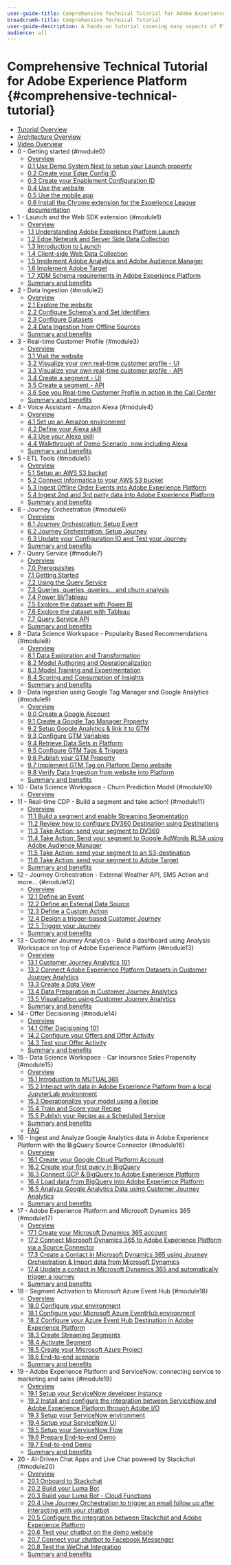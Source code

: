 ```yaml
---
user-guide-title: Comprehensive Technical Tutorial for Adobe Experience Platform
breadcrumb-title: Comprehensive Technical Tutorial
user-guide-description: A hands-on tutorial covering many aspects of Platform, including connections to third-party systems.
audience: all
---
```


# Comprehensive Technical Tutorial for Adobe Experience Platform {#comprehensive-technical-tutorial}

+ [Tutorial Overview](/help/tutorial-comprehensive-technical/overview.md)
+ [Architecture Overview](/help/tutorial-comprehensive-technical/architecture.md)
+ [Video Overview](/help/tutorial-comprehensive-technical/videos.md)
+ 0 - Getting started {#module0}
  + [Overview](/help/tutorial-comprehensive-technical/modules/module0/getting-started.md)
  + [0.1 Use Demo System Next to setup your Launch property](/help/tutorial-comprehensive-technical/modules/module0/ex1.md)
  + [0.2 Create your Edge Config ID](/help/tutorial-comprehensive-technical/modules/module0/ex2.md)
  + [0.3 Create your Enablement Configuration ID](/help/tutorial-comprehensive-technical/modules/module0/ex3.md)
  + [0.4 Use the website](/help/tutorial-comprehensive-technical/modules/module0/ex4.md)
  + [0.5 Use the mobile app](/help/tutorial-comprehensive-technical/modules/module0/ex5.md)
  + [0.6 Install the Chrome extension for the Experience League documentation](/help/tutorial-comprehensive-technical/modules/module0/ex6.md)
+ 1 - Launch and the Web SDK extension {#module1}
  + [Overview](/help/tutorial-comprehensive-technical/modules/module1/data-ingestion-launch-web-sdk.md)
  + [1.1 Understanding Adobe Experience Platform Launch](/help/tutorial-comprehensive-technical/modules/module1/ex1.md)
  + [1.2 Edge Network and Server Side Data Collection](/help/tutorial-comprehensive-technical/modules/module1/ex2.md)
  + [1.3 Introduction to Launch](/help/tutorial-comprehensive-technical/modules/module1/ex3.md)
  + [1.4 Client-side Web Data Collection](/help/tutorial-comprehensive-technical/modules/module1/ex4.md)
  + [1.5 Implement Adobe Analytics and Adobe Audience Manager](/help/tutorial-comprehensive-technical/modules/module1/ex5.md)
  + [1.6 Implement Adobe Target](/help/tutorial-comprehensive-technical/modules/module1/ex6.md)
  + [1.7 XDM Schema requirements in Adobe Experience Platform](/help/tutorial-comprehensive-technical/modules/module1/ex7.md)
  + [Summary and benefits](/help/tutorial-comprehensive-technical/modules/module1/summary.md)
+ 2 - Data Ingestion {#module2}
  + [Overview](/help/tutorial-comprehensive-technical/modules/module2/data-ingestion.md)
  + [2.1 Explore the website](/help/tutorial-comprehensive-technical/modules/module2/ex1.md)
  + [2.2 Configure Schema's and Set Identifiers](/help/tutorial-comprehensive-technical/modules/module2/ex2.md)
  + [2.3 Configure Datasets](/help/tutorial-comprehensive-technical/modules/module2/ex3.md)
  + [2.4 Data Ingestion from Offline Sources](/help/tutorial-comprehensive-technical/modules/module2/ex4.md)
  + [Summary and benefits](/help/tutorial-comprehensive-technical/modules/module2/summary.md)
+ 3 - Real-time Customer Profile {#module3}
  + [Overview](/help/tutorial-comprehensive-technical/modules/module3/real-time-customer-profile.md)
  + [3.1 Visit the website](/help/tutorial-comprehensive-technical/modules/module3/ex1.md)
  + [3.2 Visualize your own real-time customer profile - UI](/help/tutorial-comprehensive-technical/modules/module3/ex2.md)
  + [3.3 Visualize your own real-time customer profile - API](/help/tutorial-comprehensive-technical/modules/module3/ex3.md)
  + [3.4 Create a segment - UI](/help/tutorial-comprehensive-technical/modules/module3/ex4.md)
  + [3.5 Create a segment - API](/help/tutorial-comprehensive-technical/modules/module3/ex5.md)
  + [3.6 See you Real-time Customer Profile in action in the Call Center](/help/tutorial-comprehensive-technical/modules/module3/ex6.md)
  + [Summary and benefits](/help/tutorial-comprehensive-technical/modules/module3/summary.md)
+ 4 - Voice Assistant - Amazon Alexa {#module4}
  + [Overview](/help/tutorial-comprehensive-technical/modules/module4/data-ingestion-amazon-alexa.md)
  + [4.1 Set up an Amazon environment](/help/tutorial-comprehensive-technical/modules/module4/ex1.md)
  + [4.2 Define your Alexa skill](/help/tutorial-comprehensive-technical/modules/module4/ex2.md)
  + [4.3 Use your Alexa skill](/help/tutorial-comprehensive-technical/modules/module4/ex3.md)
  + [4.4 Walkthrough of Demo Scenario, now including Alexa](/help/tutorial-comprehensive-technical/modules/module4/ex4.md)
  + [Summary and benefits](/help/tutorial-comprehensive-technical/modules/module4/summary.md)
+ 5 - ETL Tools {#module5}
  + [Overview](/help/tutorial-comprehensive-technical/modules/module5/data-ingestion-informatica-etl.md)
  + [5.1 Setup an AWS S3 bucket](/help/tutorial-comprehensive-technical/modules/module5/ex1.md)
  + [5.2 Connect Informatica to your AWS S3 bucket](/help/tutorial-comprehensive-technical/modules/module5/ex2.md)
  + [5.3 Ingest Offline Order Events into Adobe Experience Platform](/help/tutorial-comprehensive-technical/modules/module5/ex3.md)
  + [5.4 Ingest 2nd and 3rd party data into Adobe Experience Platform](/help/tutorial-comprehensive-technical/modules/module5/ex4.md)
  + [Summary and benefits](/help/tutorial-comprehensive-technical/modules/module5/summary.md)
+ 6 - Journey Orchestration {#module6}
  + [Overview](/help/tutorial-comprehensive-technical/modules/module6/journey-orchestration-create-account.md)
  + [6.1 Journey Orchestration: Setup Event](/help/tutorial-comprehensive-technical/modules/module6/ex1.md)
  + [6.2 Journey Orchestration: Setup Journey](/help/tutorial-comprehensive-technical/modules/module6/ex2.md)
  + [6.3 Update your Configuration ID and Test your Journey](/help/tutorial-comprehensive-technical/modules/module6/ex3.md)
  + [Summary and benefits](/help/tutorial-comprehensive-technical/modules/module6/summary.md)
+ 7 - Query Service {#module7}
  + [Overview](/help/tutorial-comprehensive-technical/modules/module7/query-service.md)
  + [7.0 Prerequisites](/help/tutorial-comprehensive-technical/modules/module7/ex0.md)
  + [7.1 Getting Started](/help/tutorial-comprehensive-technical/modules/module7/ex1.md)
  + [7.2 Using the Query Service](/help/tutorial-comprehensive-technical/modules/module7/ex2.md)
  + [7.3 Queries, queries, queries... and churn analysis](/help/tutorial-comprehensive-technical/modules/module7/ex3.md)
  + [7.4 Power BI/Tableau](/help/tutorial-comprehensive-technical/modules/module7/ex4.md)
  + [7.5 Explore the dataset with Power BI](/help/tutorial-comprehensive-technical/modules/module7/ex5.md)
  + [7.6 Explore the dataset with Tableau](/help/tutorial-comprehensive-technical/modules/module7/ex6.md)
  + [7.7 Query Service API](/help/tutorial-comprehensive-technical/modules/module7/ex7.md)
  + [Summary and benefits](/help/tutorial-comprehensive-technical/modules/module7/summary.md)
+ 8 - Data Science Workspace - Popularity Based Recommendations {#module8}
  + [Overview](/help/tutorial-comprehensive-technical/modules/module8/data-science-workspace-popularity-based-recommendations.md)
  + [8.1 Data Exploration and Transformation](/help/tutorial-comprehensive-technical/modules/module8/ex1.md)
  + [8.2 Model Authoring and Operationalization](/help/tutorial-comprehensive-technical/modules/module8/ex2.md)
  + [8.3 Model Training and Experimentation](/help/tutorial-comprehensive-technical/modules/module8/ex3.md)
  + [8.4 Scoring and Consumption of Insights](/help/tutorial-comprehensive-technical/modules/module8/ex4.md)
  + [Summary and benefits](/help/tutorial-comprehensive-technical/modules/module8/summary.md)
+ 9 - Data Ingestion using Google Tag Manager and Google Analytics {#module9}
  + [Overview](/help/tutorial-comprehensive-technical/modules/module9/data-ingestion-using-google-tag-manager-and-google-analytics.md)
  + [9.0 Create a Google Account](/help/tutorial-comprehensive-technical/modules/module9/ex0.md)
  + [9.1 Create a Google Tag Manager Property](/help/tutorial-comprehensive-technical/modules/module9/ex1.md)
  + [9.2 Setup Google Analytics & link it to GTM](/help/tutorial-comprehensive-technical/modules/module9/ex2.md)
  + [9.3 Configure GTM Variables](/help/tutorial-comprehensive-technical/modules/module9/ex3.md)
  + [9.4 Retrieve Data Sets in Platform](/help/tutorial-comprehensive-technical/modules/module9/ex4.md)
  + [9.5 Configure GTM Tags & Triggers](/help/tutorial-comprehensive-technical/modules/module9/ex5.md)
  + [9.6 Publish your GTM Property](/help/tutorial-comprehensive-technical/modules/module9/ex6.md)
  + [9.7 Implement GTM Tag on Platform Demo website](/help/tutorial-comprehensive-technical/modules/module9/ex7.md)
  + [9.8 Verify Data Ingestion from website into Platform](/help/tutorial-comprehensive-technical/modules/module9/ex8.md)
  + [Summary and benefits](/help/tutorial-comprehensive-technical/modules/module9/summary.md)
+ 10 - Data Science Workspace - Churn Prediction Model {#module10}
  + [Overview](/help/tutorial-comprehensive-technical/modules/module10/data-science-workspace-churn-prediction-model.md)
+ 11 - Real-time CDP - Build a segment and take action! {#module11}
  + [Overview](/help/tutorial-comprehensive-technical/modules/module11/real-time-cdp-build-a-segment-take-action.md)
  + [11.1 Build a segment and enable Streaming Segmentation](/help/tutorial-comprehensive-technical/modules/module11/ex1.md)
  + [11.2 Review how to configure DV360 Destination using Destinations](/help/tutorial-comprehensive-technical/modules/module11/ex2.md)
  + [11.3 Take Action: send your segment to DV360](/help/tutorial-comprehensive-technical/modules/module11/ex3.md)
  + [11.4 Take Action: Send your segment to Google AdWords RLSA using Adobe Audience Manager](/help/tutorial-comprehensive-technical/modules/module11/ex4.md)
  + [11.5 Take Action: send your segment to an S3-destination](/help/tutorial-comprehensive-technical/modules/module11/ex5.md)
  + [11.6 Take Action: send your segment to Adobe Target](/help/tutorial-comprehensive-technical/modules/module11/ex6.md)
  + [Summary and benefits](/help/tutorial-comprehensive-technical/modules/module11/summary.md)
+ 12 - Journey Orchestration - External Weather API, SMS Action and more... {#module12}
  + [Overview](/help/tutorial-comprehensive-technical/modules/module12/journey-orchestration-external-weather-api-sms.md)
  + [12.1 Define an Event](/help/tutorial-comprehensive-technical/modules/module12/ex1.md)
  + [12.2 Define an External Data Source](/help/tutorial-comprehensive-technical/modules/module12/ex2.md)
  + [12.3 Define a Custom Action](/help/tutorial-comprehensive-technical/modules/module12/ex3.md)
  + [12.4 Design a trigger-based Customer Journey](/help/tutorial-comprehensive-technical/modules/module12/ex4.md)
  + [12.5 Trigger your Journey](/help/tutorial-comprehensive-technical/modules/module12/ex5.md)
  + [Summary and benefits](/help/tutorial-comprehensive-technical/modules/module12/summary.md)
+ 13 - Customer Journey Analytics - Build a dashboard using Analysis Workspace on top of Adobe Experience Platform {#module13}
  + [Overview](/help/tutorial-comprehensive-technical/modules/module13/customer-journey-analytics-build-a-dashboard.md)
  + [13.1 Customer Journey Analytics 101](/help/tutorial-comprehensive-technical/modules/module13/ex1.md)
  + [13.2 Connect Adobe Experience Platform Datasets in Customer Journey Analytics](/help/tutorial-comprehensive-technical/modules/module13/ex2.md)
  + [13.3 Create a Data View](/help/tutorial-comprehensive-technical/modules/module13/ex3.md)
  + [13.4 Data Preparation in Customer Journey Analytics](/help/tutorial-comprehensive-technical/modules/module13/ex4.md)
  + [13.5 Visualization using Customer Journey Analytics](/help/tutorial-comprehensive-technical/modules/module13/ex5.md)
  + [Summary and benefits](/help/tutorial-comprehensive-technical/modules/module13/summary.md)
+ 14 - Offer Decisioning {#module14}
  + [Overview](/help/tutorial-comprehensive-technical/modules/module14/offer-decisioning.md)
  + [14.1 Offer Decisioning 101](/help/tutorial-comprehensive-technical/modules/module14/ex1.md)
  + [14.2 Configure your Offers and Offer Activity](/help/tutorial-comprehensive-technical/modules/module14/ex2.md)
  + [14.3 Test your Offer Activity](/help/tutorial-comprehensive-technical/modules/module14/ex3.md)
  + [Summary and benefits](/help/tutorial-comprehensive-technical/modules/module14/summary.md)
+ 15 - Data Science Workspace - Car Insurance Sales Propensity {#module15}
  + [Overview](/help/tutorial-comprehensive-technical/modules/module15/data-science-workspace-car-insurance-sales-propensity.md)
  + [15.1 Introduction to MUTUAL365](/help/tutorial-comprehensive-technical/modules/module15/ex1.md)
  + [15.2 Interact with data in Adobe Experience Platform from a local JupyterLab environment](/help/tutorial-comprehensive-technical/modules/module15/ex2.md)
  + [15.3 Operationalize your model using a Recipe](/help/tutorial-comprehensive-technical/modules/module15/ex3.md)
  + [15.4 Train and Score your Recipe](/help/tutorial-comprehensive-technical/modules/module15/ex4.md)
  + [15.5 Publish your Recipe as a Scheduled Service](/help/tutorial-comprehensive-technical/modules/module15/ex5.md)
  + [Summary and benefits](/help/tutorial-comprehensive-technical/modules/module15/summary.md)
  + [FAQ](/help/tutorial-comprehensive-technical/modules/module15/qa.md)
+ 16 - Ingest and Analyze Google Analytics data in Adobe Experience Platform with the BigQuery Source Connector {#module16}
  + [Overview](/help/tutorial-comprehensive-technical/modules/module16/customer-journey-analytics-bigquery-gcp.md)
  + [16.1 Create your Google Cloud Platform Account](/help/tutorial-comprehensive-technical/modules/module16/ex1.md)
  + [16.2 Create your first query in BigQuery](/help/tutorial-comprehensive-technical/modules/module16/ex2.md)
  + [16.3 Connect GCP & BigQuery to Adobe Experience Platform](/help/tutorial-comprehensive-technical/modules/module16/ex3.md)
  + [16.4 Load data from BigQuery into Adobe Experience Platform](/help/tutorial-comprehensive-technical/modules/module16/ex4.md)
  + [16.5 Analyze Google Analytics Data using Customer Journey Analytics](/help/tutorial-comprehensive-technical/modules/module16/ex5.md)
  + [Summary and benefits](/help/tutorial-comprehensive-technical/modules/module16/summary.md)
+ 17 - Adobe Experience Platform and Microsoft Dynamics 365 {#module17}
  + [Overview](/help/tutorial-comprehensive-technical/modules/module17/adobe-experience-platform-microsoft-dynamics-365.md)
  + [17.1 Create your Microsoft Dynamics 365 account](/help/tutorial-comprehensive-technical/modules/module17/ex1.md)
  + [17.2 Connect Microsoft Dynamics 365 to Adobe Experience Platform via a Source Connector](/help/tutorial-comprehensive-technical/modules/module17/ex2.md)
  + [17.3 Create a Contact in Microsoft Dynamics 365 using Journey Orchestration & Import data from Microsoft Dynamics](/help/tutorial-comprehensive-technical/modules/module17/ex3.md)
  + [17.4 Update a contact in Microsoft Dynamics 365 and automatically trigger a journey](/help/tutorial-comprehensive-technical/modules/module17/ex4.md)
  + [Summary and benefits](/help/tutorial-comprehensive-technical/modules/module17/summary.md)
+ 18 - Segment Activation to Microsoft Azure Event Hub {#module18}
  + [Overview](/help/tutorial-comprehensive-technical/modules/module18/segment-activation-microsoft-azure-eventhub.md)
  + [18.0 Configure your environment](/help/tutorial-comprehensive-technical/modules/module18/ex0.md)
  + [18.1 Configure your Microsoft Azure EventHub environment](/help/tutorial-comprehensive-technical/modules/module18/ex1.md)
  + [18.2 Configure your Azure Event Hub Destination in Adobe Experience Platform](/help/tutorial-comprehensive-technical/modules/module18/ex2.md)
  + [18.3 Create Streaming Segments](/help/tutorial-comprehensive-technical/modules/module18/ex3.md)
  + [18.4 Activate Segment](/help/tutorial-comprehensive-technical/modules/module18/ex4.md)
  + [18.5 Create your Microsoft Azure Project](/help/tutorial-comprehensive-technical/modules/module18/ex5.md)
  + [18.6 End-to-end scenario](/help/tutorial-comprehensive-technical/modules/module18/ex6.md)
  + [Summary and benefits](/help/tutorial-comprehensive-technical/modules/module18/summary.md)
+ 19 - Adobe Experience Platform and ServiceNow: connecting service to marketing and sales {#module19}
  + [Overview](/help/tutorial-comprehensive-technical/modules/module19/call-center-servicenow.md)
  + [19.1 Setup your ServiceNow developer instance](/help/tutorial-comprehensive-technical/modules/module19/ex1.md)
  + [19.2 Install and configure the integration between ServiceNow and Adobe Experience Platform through Adobe I/O](/help/tutorial-comprehensive-technical/modules/module19/ex2.md)
  + [19.3 Setup your ServiceNow environment](/help/tutorial-comprehensive-technical/modules/module19/ex3.md)
  + [19.4 Setup your ServiceNow UI](/help/tutorial-comprehensive-technical/modules/module19/ex4.md)
  + [19.5 Setup your ServiceNow Flow](/help/tutorial-comprehensive-technical/modules/module19/ex5.md)
  + [19.6 Prepare End-to-end Demo](/help/tutorial-comprehensive-technical/modules/module19/ex6.md)
  + [19.7 End-to-end Demo](/help/tutorial-comprehensive-technical/modules/module19/ex7.md)
  + [Summary and benefits](/help/tutorial-comprehensive-technical/modules/module19/summary.md)
+ 20 - AI-Driven Chat Apps and Live Chat powered by Stackchat {#module20}
  + [Overview](/help/tutorial-comprehensive-technical/modules/module20/ai-driven-chat-apps-stackchat.md)
  + [20.1 Onboard to Stackchat](/help/tutorial-comprehensive-technical/modules/module20/ex1.md)
  + [20.2 Build your Luma Bot](/help/tutorial-comprehensive-technical/modules/module20/ex2.md)
  + [20.3 Build your Luma Bot - Cloud Functions](/help/tutorial-comprehensive-technical/modules/module20/ex3.md)
  + [20.4 Use Journey Orchestration to trigger an email follow up after interacting with your chatbot](/help/tutorial-comprehensive-technical/modules/module20/ex4.md)
  + [20.5 Configure the integration between Stackchat and Adobe Experience Platform](/help/tutorial-comprehensive-technical/modules/module20/ex5.md)
  + [20.6 Test your chatbot on the demo website](/help/tutorial-comprehensive-technical/modules/module20/ex6.md)
  + [20.7 Connect your chatbot to Facebook Messenger](/help/tutorial-comprehensive-technical/modules/module20/ex7.md)
  + [20.8 Test the WeChat Integration](/help/tutorial-comprehensive-technical/modules/module20/ex8.md)
  + [Summary and benefits](/help/tutorial-comprehensive-technical/modules/module20/summary.md)